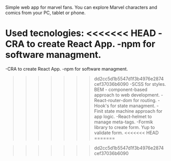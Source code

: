 Simple web app for marvel fans. 
You can explore Marvel characters and comics from your PC, tablet or phone.

Used tecnologies:
<<<<<<< HEAD
-CRA to create React App.
-npm for software managment.
=======
-CRA to create React App.
-npm for software managment.
>>>>>>> dd2cc5d1b5547d1f3b4976e2874cef37036b6090
-SCSS for styles. BEM - component-based approach to web development.
-React-router-dom for routing.
-Hook's for state managment.
-Finit state machine approach for app logic.
-React-helmet to manage meta-tags.
-Formik library to create form. Yup to validate form.
<<<<<<< HEAD
=======


>>>>>>> dd2cc5d1b5547d1f3b4976e2874cef37036b6090
